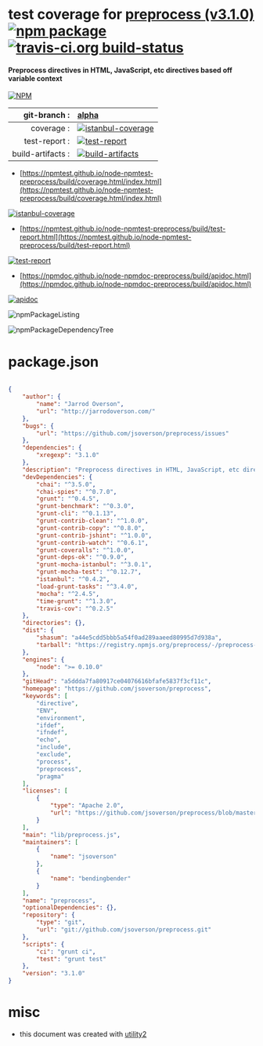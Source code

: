 # test coverage for  [preprocess (v3.1.0)](https://github.com/jsoverson/preprocess)  [![npm package](https://img.shields.io/npm/v/npmtest-preprocess.svg?style=flat-square)](https://www.npmjs.org/package/npmtest-preprocess) [![travis-ci.org build-status](https://api.travis-ci.org/npmtest/node-npmtest-preprocess.svg)](https://travis-ci.org/npmtest/node-npmtest-preprocess)
#### Preprocess directives in HTML, JavaScript, etc directives based off variable context

[![NPM](https://nodei.co/npm/preprocess.png?downloads=true&downloadRank=true&stars=true)](https://www.npmjs.com/package/preprocess)

| git-branch : | [alpha](https://github.com/npmtest/node-npmtest-preprocess/tree/alpha)|
|--:|:--|
| coverage : | [![istanbul-coverage](https://npmtest.github.io/node-npmtest-preprocess/build/coverage.badge.svg)](https://npmtest.github.io/node-npmtest-preprocess/build/coverage.html/index.html)|
| test-report : | [![test-report](https://npmtest.github.io/node-npmtest-preprocess/build/test-report.badge.svg)](https://npmtest.github.io/node-npmtest-preprocess/build/test-report.html)|
| build-artifacts : | [![build-artifacts](https://npmtest.github.io/node-npmtest-preprocess/glyphicons_144_folder_open.png)](https://github.com/npmtest/node-npmtest-preprocess/tree/gh-pages/build)|

- [https://npmtest.github.io/node-npmtest-preprocess/build/coverage.html/index.html](https://npmtest.github.io/node-npmtest-preprocess/build/coverage.html/index.html)

[![istanbul-coverage](https://npmtest.github.io/node-npmtest-preprocess/build/screenCapture.buildCi.browser.%252Ftmp%252Fbuild%252Fcoverage.lib.html.png)](https://npmtest.github.io/node-npmtest-preprocess/build/coverage.html/index.html)

- [https://npmtest.github.io/node-npmtest-preprocess/build/test-report.html](https://npmtest.github.io/node-npmtest-preprocess/build/test-report.html)

[![test-report](https://npmtest.github.io/node-npmtest-preprocess/build/screenCapture.buildCi.browser.%252Ftmp%252Fbuild%252Ftest-report.html.png)](https://npmtest.github.io/node-npmtest-preprocess/build/test-report.html)

- [https://npmdoc.github.io/node-npmdoc-preprocess/build/apidoc.html](https://npmdoc.github.io/node-npmdoc-preprocess/build/apidoc.html)

[![apidoc](https://npmdoc.github.io/node-npmdoc-preprocess/build/screenCapture.buildCi.browser.%252Ftmp%252Fbuild%252Fapidoc.html.png)](https://npmdoc.github.io/node-npmdoc-preprocess/build/apidoc.html)

![npmPackageListing](https://npmtest.github.io/node-npmtest-preprocess/build/screenCapture.npmPackageListing.svg)

![npmPackageDependencyTree](https://npmtest.github.io/node-npmtest-preprocess/build/screenCapture.npmPackageDependencyTree.svg)



# package.json

```json

{
    "author": {
        "name": "Jarrod Overson",
        "url": "http://jarrodoverson.com/"
    },
    "bugs": {
        "url": "https://github.com/jsoverson/preprocess/issues"
    },
    "dependencies": {
        "xregexp": "3.1.0"
    },
    "description": "Preprocess directives in HTML, JavaScript, etc directives based off variable context",
    "devDependencies": {
        "chai": "^3.5.0",
        "chai-spies": "^0.7.0",
        "grunt": "^0.4.5",
        "grunt-benchmark": "^0.3.0",
        "grunt-cli": "^0.1.13",
        "grunt-contrib-clean": "^1.0.0",
        "grunt-contrib-copy": "^0.8.0",
        "grunt-contrib-jshint": "^1.0.0",
        "grunt-contrib-watch": "^0.6.1",
        "grunt-coveralls": "^1.0.0",
        "grunt-deps-ok": "^0.9.0",
        "grunt-mocha-istanbul": "^3.0.1",
        "grunt-mocha-test": "^0.12.7",
        "istanbul": "^0.4.2",
        "load-grunt-tasks": "^3.4.0",
        "mocha": "^2.4.5",
        "time-grunt": "^1.3.0",
        "travis-cov": "^0.2.5"
    },
    "directories": {},
    "dist": {
        "shasum": "a44e5cdd5bbb5a54f0ad289aaeed80995d7d938a",
        "tarball": "https://registry.npmjs.org/preprocess/-/preprocess-3.1.0.tgz"
    },
    "engines": {
        "node": ">= 0.10.0"
    },
    "gitHead": "a5ddda7fa80917ce04076616bfafe5837f3cf11c",
    "homepage": "https://github.com/jsoverson/preprocess",
    "keywords": [
        "directive",
        "ENV",
        "environment",
        "ifdef",
        "ifndef",
        "echo",
        "include",
        "exclude",
        "process",
        "preprocess",
        "pragma"
    ],
    "licenses": [
        {
            "type": "Apache 2.0",
            "url": "https://github.com/jsoverson/preprocess/blob/master/LICENSE"
        }
    ],
    "main": "lib/preprocess.js",
    "maintainers": [
        {
            "name": "jsoverson"
        },
        {
            "name": "bendingbender"
        }
    ],
    "name": "preprocess",
    "optionalDependencies": {},
    "repository": {
        "type": "git",
        "url": "git://github.com/jsoverson/preprocess.git"
    },
    "scripts": {
        "ci": "grunt ci",
        "test": "grunt test"
    },
    "version": "3.1.0"
}
```



# misc
- this document was created with [utility2](https://github.com/kaizhu256/node-utility2)
